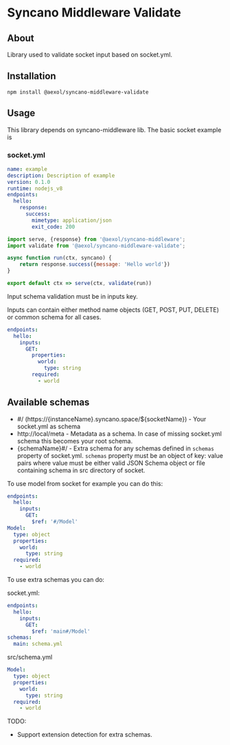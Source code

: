 # Syncano Middleware Validate

## About

Library used to validate socket input based on socket.yml.

## Installation
```
npm install @aexol/syncano-middleware-validate
```

## Usage

This library depends on syncano-middleware lib. The basic socket example is

### socket.yml

```yaml
name: example
description: Description of example
version: 0.1.0
runtime: nodejs_v8
endpoints:
  hello:
    response:
      success:
        mimetype: application/json
        exit_code: 200
```

```javascript
import serve, {response} from '@aexol/syncano-middleware';
import validate from '@aexol/syncano-middleware-validate';

async function run(ctx, syncano) {
    return response.success({message: 'Hello world'})
}

export default ctx => serve(ctx, validate(run))
```

Input schema validation must be in inputs key.

Inputs can contain either method name objects (GET, POST, PUT, DELETE) or
common schema for all cases.

```yaml
endpoints:
  hello:
    inputs:
      GET:
        properties:
          world:
            type: string
        required:
          - world
```

## Available schemas
* #/ (https://{instanceName}.syncano.space/${socketName}) - Your socket.yml as schema
* http://local/meta - Metadata as a schema. In case of missing socket.yml schema this becomes your root schema.
* {schemaName}#/ - Extra schema for any schemas defined in `schemas` property of socket.yml. `schemas` property must be an object of key: value pairs where value must be either valid JSON Schema object or file containing schema in src directory of socket.

To use model from socket for example you can do this:

```yaml
endpoints:
  hello:
    inputs:
      GET:
        $ref: '#/Model'
Model:
  type: object
  properties:
    world:
      type: string
  required:
    - world
```

To use extra schemas you can do:

socket.yml:
```yaml
endpoints:
  hello:
    inputs:
      GET:
        $ref: 'main#/Model'
schemas:
  main: schema.yml
```

src/schema.yml
```yaml
Model:
  type: object
  properties:
    world:
      type: string
  required:
    - world
```

TODO:
* Support extension detection for extra schemas.